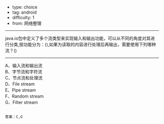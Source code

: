 - type: choice
- tag: android
- difficulty:  1
- from: 网络整理

--------

java.io包中定义了多个流类型来实现输入和输出功能，可以从不同的角度对其进行分类,按功能分为：(),如果为读取的内容进行处理后再输出，需要使用下列哪种流？()

---------

A、输入流和输出流  
B、字节流和字符流  
C、节点流和处理流  
D、File stream  
E、Pipe stream  
F、Random stream  
G、Filter stream
```

答案：C,G

